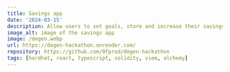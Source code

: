 ```yaml
---
title: Savings app
date: '2024-03-15'
description: Allow users to set goals, store and increase their savings at their own pace.
image_alt: image of the savings app
image: /degen.webp
url: https://degen-hackathon.onrender.com/
repository: https://github.com/0fprod/degen-hackathon
tags: [hardhat, react, typescript, solidity, viem, alchemy]
---
```

